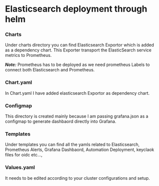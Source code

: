 # Elasticsearch deployment through helm
### Charts

Under charts directory you can find Elasticsearch Exportor which is added as a dependency chart. This Exporter transport the ElasticSearch service metrics to Prometheus. 

***Note:***  Prometheus has to be deployed as we need prometheus Labels to connect both Elasticsearch and Prometheus.

### Chart.yaml 

In Chart.yaml I have added elasticsearch Exportor as dependency chart.

### Configmap

This directory is created mainly because I am passing grafana.json as a configmap to generate dashbaord directly into Grafana.

### Templates

Under templates you can find all the yamls related to Elasticsearch, Prometheus Alerts, Grafana Dashbaord, Automation Deployment, keyclaok files for oidc etc...,

### Values.yaml

It needs to be edited according to your cluster configurations and setup.

